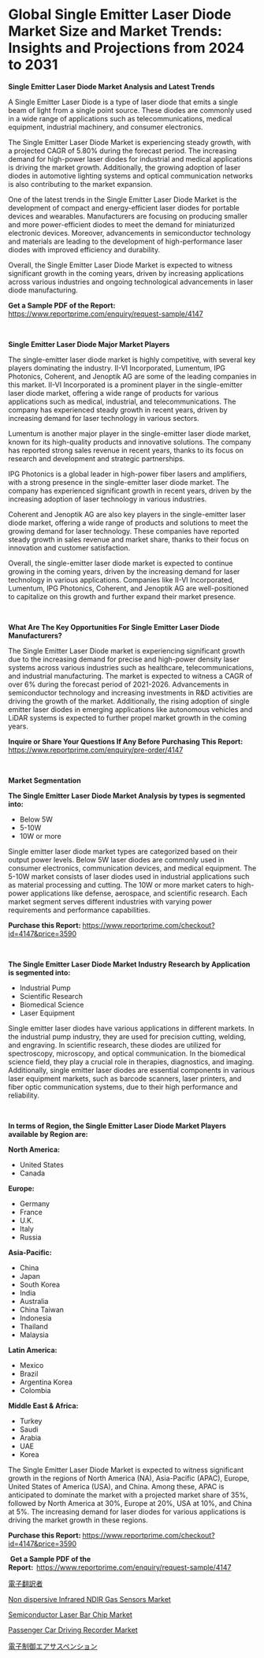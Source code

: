 <p><h1>Global Single Emitter Laser Diode Market Size and Market Trends: Insights and Projections from 2024 to 2031</h1></p><p><strong>Single Emitter Laser Diode Market Analysis and Latest Trends</strong></p>
<p><p>A Single Emitter Laser Diode is a type of laser diode that emits a single beam of light from a single point source. These diodes are commonly used in a wide range of applications such as telecommunications, medical equipment, industrial machinery, and consumer electronics.</p><p>The Single Emitter Laser Diode Market is experiencing steady growth, with a projected CAGR of 5.80% during the forecast period. The increasing demand for high-power laser diodes for industrial and medical applications is driving the market growth. Additionally, the growing adoption of laser diodes in automotive lighting systems and optical communication networks is also contributing to the market expansion.</p><p>One of the latest trends in the Single Emitter Laser Diode Market is the development of compact and energy-efficient laser diodes for portable devices and wearables. Manufacturers are focusing on producing smaller and more power-efficient diodes to meet the demand for miniaturized electronic devices. Moreover, advancements in semiconductor technology and materials are leading to the development of high-performance laser diodes with improved efficiency and durability.</p><p>Overall, the Single Emitter Laser Diode Market is expected to witness significant growth in the coming years, driven by increasing applications across various industries and ongoing technological advancements in laser diode manufacturing.</p></p>
<p><strong>Get a Sample PDF of the Report:&nbsp;</strong> <a href="https://www.reportprime.com/enquiry/request-sample/4147">https://www.reportprime.com/enquiry/request-sample/4147</a></p>
<p>&nbsp;</p>
<p><strong>Single Emitter Laser Diode Major Market Players</strong></p>
<p><p>The single-emitter laser diode market is highly competitive, with several key players dominating the industry. II-VI Incorporated, Lumentum, IPG Photonics, Coherent, and Jenoptik AG are some of the leading companies in this market. II-VI Incorporated is a prominent player in the single-emitter laser diode market, offering a wide range of products for various applications such as medical, industrial, and telecommunications. The company has experienced steady growth in recent years, driven by increasing demand for laser technology in various sectors.</p><p>Lumentum is another major player in the single-emitter laser diode market, known for its high-quality products and innovative solutions. The company has reported strong sales revenue in recent years, thanks to its focus on research and development and strategic partnerships.</p><p>IPG Photonics is a global leader in high-power fiber lasers and amplifiers, with a strong presence in the single-emitter laser diode market. The company has experienced significant growth in recent years, driven by the increasing adoption of laser technology in various industries.</p><p>Coherent and Jenoptik AG are also key players in the single-emitter laser diode market, offering a wide range of products and solutions to meet the growing demand for laser technology. These companies have reported steady growth in sales revenue and market share, thanks to their focus on innovation and customer satisfaction.</p><p>Overall, the single-emitter laser diode market is expected to continue growing in the coming years, driven by the increasing demand for laser technology in various applications. Companies like II-VI Incorporated, Lumentum, IPG Photonics, Coherent, and Jenoptik AG are well-positioned to capitalize on this growth and further expand their market presence.</p></p>
<p>&nbsp;</p>
<p><strong>What Are The Key Opportunities For Single Emitter Laser Diode Manufacturers?</strong></p>
<p><p>The Single Emitter Laser Diode market is experiencing significant growth due to the increasing demand for precise and high-power density laser systems across various industries such as healthcare, telecommunications, and industrial manufacturing. The market is expected to witness a CAGR of over 6% during the forecast period of 2021-2026. Advancements in semiconductor technology and increasing investments in R&D activities are driving the growth of the market. Additionally, the rising adoption of single emitter laser diodes in emerging applications like autonomous vehicles and LiDAR systems is expected to further propel market growth in the coming years.</p></p>
<p><strong>Inquire or Share Your Questions If Any Before Purchasing This Report:</strong> <a href="https://www.reportprime.com/enquiry/pre-order/4147">https://www.reportprime.com/enquiry/pre-order/4147</a></p>
<p>&nbsp;</p>
<p><strong>Market Segmentation</strong></p>
<p><strong>The Single Emitter Laser Diode Market Analysis by types is segmented into:</strong></p>
<p><ul><li>Below 5W</li><li>5-10W</li><li>10W or more</li></ul></p>
<p><p>Single emitter laser diode market types are categorized based on their output power levels. Below 5W laser diodes are commonly used in consumer electronics, communication devices, and medical equipment. The 5-10W market consists of laser diodes used in industrial applications such as material processing and cutting. The 10W or more market caters to high-power applications like defense, aerospace, and scientific research. Each market segment serves different industries with varying power requirements and performance capabilities.</p></p>
<p><strong>Purchase this Report:&nbsp;</strong><a href="https://www.reportprime.com/checkout?id=4147&price=3590">https://www.reportprime.com/checkout?id=4147&price=3590</a></p>
<p>&nbsp;</p>
<p><strong>The Single Emitter Laser Diode Market Industry Research by Application is segmented into:</strong></p>
<p><ul><li>Industrial Pump</li><li>Scientific Research</li><li>Biomedical Science</li><li>Laser Equipment</li></ul></p>
<p><p>Single emitter laser diodes have various applications in different markets. In the industrial pump industry, they are used for precision cutting, welding, and engraving. In scientific research, these diodes are utilized for spectroscopy, microscopy, and optical communication. In the biomedical science field, they play a crucial role in therapies, diagnostics, and imaging. Additionally, single emitter laser diodes are essential components in various laser equipment markets, such as barcode scanners, laser printers, and fiber optic communication systems, due to their high performance and reliability.</p></p>
<p>&nbsp;</p>
<p><strong>In terms of Region, the Single Emitter Laser Diode Market Players available by Region are:</strong></p>
<p>
    <p> <strong> North America: </strong>
        <ul>
            <li>United States</li>
            <li>Canada</li>
        </ul>
        </p> 
    <p> <strong> Europe: </strong>
        <ul>
            <li>Germany</li>
            <li>France</li>
            <li>U.K.</li>
            <li>Italy</li>
            <li>Russia</li>
        </ul>
        </p> 
    <p> <strong> Asia-Pacific: </strong>
        <ul>
            <li>China</li>
            <li>Japan</li>
            <li>South Korea</li>
            <li>India</li>
            <li>Australia</li>
            <li>China Taiwan</li>
            <li>Indonesia</li>
            <li>Thailand</li>
            <li>Malaysia</li>
        </ul>
        </p> 
    <p> <strong> Latin America: </strong>
        <ul>
            <li>Mexico</li>
            <li>Brazil</li>
            <li>Argentina Korea</li>
            <li>Colombia</li>
        </ul>
        </p> 
    <p> <strong> Middle East & Africa: </strong>
        <ul>
            <li>Turkey</li>
            <li>Saudi</li>
            <li>Arabia</li>
            <li>UAE</li>
            <li>Korea</li>
        </ul>
    </p>
    </p>
<p><p>The Single Emitter Laser Diode Market is expected to witness significant growth in the regions of North America (NA), Asia-Pacific (APAC), Europe, United States of America (USA), and China. Among these, APAC is anticipated to dominate the market with a projected market share of 35%, followed by North America at 30%, Europe at 20%, USA at 10%, and China at 5%. The increasing demand for laser diodes for various applications is driving the market growth in these regions.</p></p>
<p><strong>Purchase this Report: </strong><a href="https://www.reportprime.com/checkout?id=4147&price=3590">https://www.reportprime.com/checkout?id=4147&price=3590</a></p>
<p>&nbsp;<strong>Get a Sample PDF of the Report:&nbsp;&nbsp;</strong><a href="https://www.reportprime.com/enquiry/request-sample/4147">https://www.reportprime.com/enquiry/request-sample/4147</a></p>
<p><strong></strong></p>
<p><p><a href="https://github.com/nxboeu02965442/Market-Research-Report-List-1/blob/main/872946514990.md">電子翻訳者</a></p><p><a href="https://github.com/jaidynmorantestelletmjzya/Market-Research-Report-List-2/blob/main/non-dispersive-infrared-ndir-gas-sensors-market.md">Non dispersive Infrared NDIR Gas Sensors Market</a></p><p><a href="https://github.com/ruddyyedelwadw/Market-Research-Report-List-1/blob/main/semiconductor-laser-bar-chip-market.md">Semiconductor Laser Bar Chip Market</a></p><p><a href="https://issuu.com/reportprime-2/docs/passenger-car-driving-recorder-market-size-2030.pp">Passenger Car Driving Recorder Market</a></p><p><a href="https://github.com/moulafa/Market-Research-Report-List-1/blob/main/473165514991.md">電子制御エアサスペンション</a></p></p>